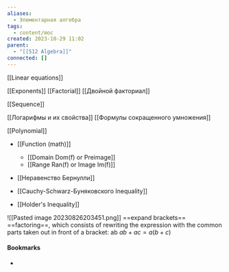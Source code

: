 ```yaml
---
aliases:
  - Элементарная алгебра
tags:
  - content/moc
created: 2023-10-29 11:02
parent:
  - "[[512 Algebra]]"
connected: []
---
```



[[Linear equations]]

[[Exponents]]
[[Factorial]]
[[Двойной факториал]]

[[Sequence]]

[[Логарифмы и их свойства]]
[[Формулы сокращенного умножения]]

[[Polynomial]]

- [[Function (math)]]
    - [[Domain Dom(f) or Preimage]]
    - [[Range Ran(f) or Image Im(f)]]


- [[Неравенство Бернулли]]
- [[Cauchy-Schwarz-Буняковского Inequality]]
- [[Holder's Inequality]]

![[Pasted image 20230826203451.png]]
==expand brackets==
==factoring==, which consists of rewriting the expression with the common parts taken out in front of a bracket: ab  $ab+ac = a(b+c)$








#### Bookmarks
- 
